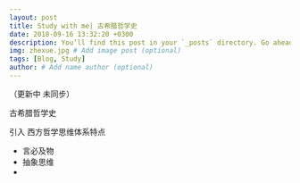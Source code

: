 ```yaml
---
layout: post
title: Study with me| 古希腊哲学史
date: 2018-09-16 13:32:20 +0300
description: You’ll find this post in your `_posts` directory. Go ahead and edit it and re-build the site to see your changes. # Add post description (optional)
img: zhexue.jpg # Add image post (optional)
tags: [Blog, Study]
author: # Add name author (optional)
---
```




（更新中 未同步）

古希腊哲学史

引入 西方哲学思维体系特点

* 言必及物
* 抽象思维
* 

